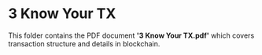 # 3 Know Your TX  
This folder contains the PDF document **'3 Know Your TX.pdf'** which covers transaction structure and details in blockchain.
